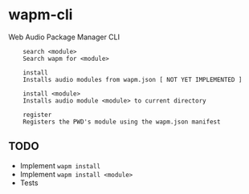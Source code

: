 wapm-cli
========

Web Audio Package Manager CLI


```
    search <module>
    Search wapm for <module>

    install 
    Installs audio modules from wapm.json [ NOT YET IMPLEMENTED ]

    install <module>
    Installs audio module <module> to current directory

    register 
    Registers the PWD's module using the wapm.json manifest
```

## TODO

* Implement `wapm install`
* Implement `wapm install <module>`
* Tests
